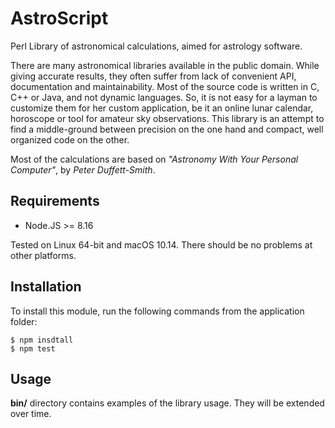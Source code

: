 # AstroScript

Perl Library of astronomical calculations, aimed for astrology software.

There are many astronomical libraries available in the public domain. While
giving accurate results, they often suffer from lack of convenient API,
documentation and maintainability. Most of the source code is written in C, C++
or Java, and not dynamic languages. So, it is not easy for a layman to customize
them for her custom application, be it an online lunar calendar, horoscope or
tool for amateur sky observations. This library is an attempt to find a
middle-ground between precision on the one hand and compact, well organized
code on the other.

Most of the calculations are based on _"Astronomy With Your Personal Computer"_,
by _Peter Duffett-Smith_.

## Requirements

* Node.JS >= 8.16

Tested on Linux 64-bit and macOS 10.14. There should be no problems at other platforms.

## Installation

To install this module, run the following commands from the application folder:

```
$ npm insdtall
$ npm test
```


## Usage

**bin/** directory contains examples of the library usage. They will be
extended over time.
